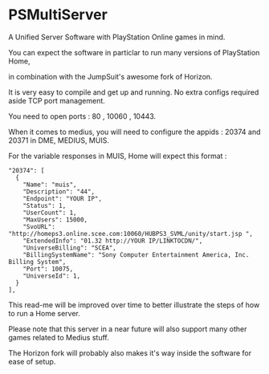 # PSMultiServer
 A Unified Server Software with PlayStation Online games in mind.
 
 You can expect the software in particlar to run many versions of PlayStation Home,
 
 in combination with the JumpSuit's awesome fork of Horizon.
 
 It is very easy to compile and get up and running. No extra configs required aside TCP port management.
 
 You need to open ports : 80 , 10060 , 10443.
 
 When it comes to medius, you will need to configure the appids : 20374 and 20371 in DME, MEDIUS, MUIS.
 
 For the variable responses in MUIS, Home will expect this format :
 
 	"20374": [
      {
        "Name": "muis",
        "Description": "44",
        "Endpoint": "YOUR IP",
        "Status": 1,        
        "UserCount": 1,
        "MaxUsers": 15000,
		"SvoURL": "http://homeps3.online.scee.com:10060/HUBPS3_SVML/unity/start.jsp ",
        "ExtendedInfo": "01.32 http://YOUR IP/LINKTOCDN/",
		"UniverseBilling": "SCEA",
		"BillingSystemName": "Sony Computer Entertainment America, Inc. Billing System",
        "Port": 10075,
        "UniverseId": 1,
      }
    ],

This read-me will be improved over time to better illustrate the steps of how to run a Home server.

Please note that this server in a near future will also support many other games related to Medius stuff.

The Horizon fork will probably also makes it's way inside the software for ease of setup.